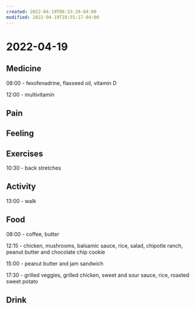 ```yaml
---
created: 2022-04-19T08:53:29-04:00
modified: 2022-04-19T18:55:17-04:00
---
```


# 2022-04-19

## Medicine

08:00 - fexofenadrine, flaxseed oil, vitamin D

12:00 - multivitamin


## Pain


## Feeling


## Exercises

10:30 - back stretches


## Activity

13:00 - walk


## Food

08:00 - coffee, butter

12:15 - chicken, mushrooms, balsamic sauce, rice, salad, chipotle ranch, peanut butter and chocolate chip cookie

15:00 - peanut butter and jam sandwich

17:30 - grilled veggies, grilled chicken, sweet and sour sauce, rice, roasted sweet potato


## Drink
